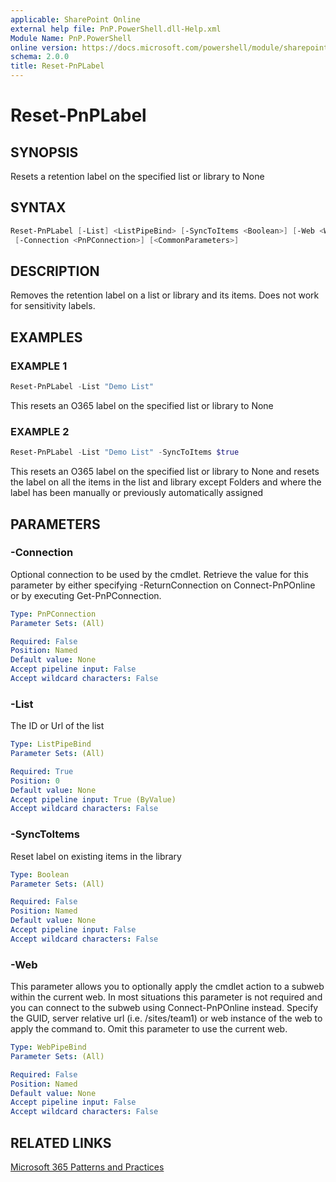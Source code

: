 ```yaml
---
applicable: SharePoint Online
external help file: PnP.PowerShell.dll-Help.xml
Module Name: PnP.PowerShell
online version: https://docs.microsoft.com/powershell/module/sharepoint-pnp/reset-pnplabel
schema: 2.0.0
title: Reset-PnPLabel
---
```


# Reset-PnPLabel

## SYNOPSIS
Resets a retention label on the specified list or library to None

## SYNTAX

```powershell
Reset-PnPLabel [-List] <ListPipeBind> [-SyncToItems <Boolean>] [-Web <WebPipeBind>]
 [-Connection <PnPConnection>] [<CommonParameters>]
```

## DESCRIPTION
Removes the retention label on a list or library and its items. Does not work for sensitivity labels.

## EXAMPLES

### EXAMPLE 1
```powershell
Reset-PnPLabel -List "Demo List"
```

This resets an O365 label on the specified list or library to None

### EXAMPLE 2
```powershell
Reset-PnPLabel -List "Demo List" -SyncToItems $true
```

This resets an O365 label on the specified list or library to None and resets the label on all the items in the list and library except Folders and where the label has been manually or previously automatically assigned

## PARAMETERS

### -Connection
Optional connection to be used by the cmdlet. Retrieve the value for this parameter by either specifying -ReturnConnection on Connect-PnPOnline or by executing Get-PnPConnection.

```yaml
Type: PnPConnection
Parameter Sets: (All)

Required: False
Position: Named
Default value: None
Accept pipeline input: False
Accept wildcard characters: False
```

### -List
The ID or Url of the list

```yaml
Type: ListPipeBind
Parameter Sets: (All)

Required: True
Position: 0
Default value: None
Accept pipeline input: True (ByValue)
Accept wildcard characters: False
```

### -SyncToItems
Reset label on existing items in the library

```yaml
Type: Boolean
Parameter Sets: (All)

Required: False
Position: Named
Default value: None
Accept pipeline input: False
Accept wildcard characters: False
```

### -Web
This parameter allows you to optionally apply the cmdlet action to a subweb within the current web. In most situations this parameter is not required and you can connect to the subweb using Connect-PnPOnline instead. Specify the GUID, server relative url (i.e. /sites/team1) or web instance of the web to apply the command to. Omit this parameter to use the current web.

```yaml
Type: WebPipeBind
Parameter Sets: (All)

Required: False
Position: Named
Default value: None
Accept pipeline input: False
Accept wildcard characters: False
```

## RELATED LINKS

[Microsoft 365 Patterns and Practices](https://aka.ms/m365pnp)